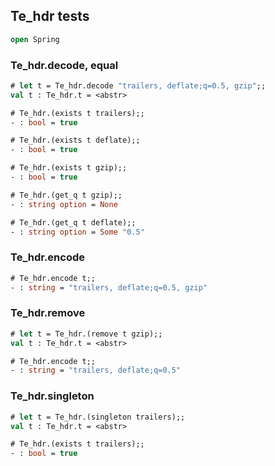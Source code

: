 ## Te_hdr tests

```ocaml
open Spring
```

### Te_hdr.decode, equal

```ocaml
# let t = Te_hdr.decode "trailers, deflate;q=0.5, gzip";;
val t : Te_hdr.t = <abstr>

# Te_hdr.(exists t trailers);;
- : bool = true

# Te_hdr.(exists t deflate);;
- : bool = true

# Te_hdr.(exists t gzip);;
- : bool = true

# Te_hdr.(get_q t gzip);;
- : string option = None

# Te_hdr.(get_q t deflate);;
- : string option = Some "0.5"
```

### Te_hdr.encode

```ocaml
# Te_hdr.encode t;;
- : string = "trailers, deflate;q=0.5, gzip"
```

### Te_hdr.remove

```ocaml
# let t = Te_hdr.(remove t gzip);; 
val t : Te_hdr.t = <abstr>

# Te_hdr.encode t;;
- : string = "trailers, deflate;q=0.5"
```

### Te_hdr.singleton

```ocaml
# let t = Te_hdr.(singleton trailers);;
val t : Te_hdr.t = <abstr>

# Te_hdr.(exists t trailers);;
- : bool = true
```
